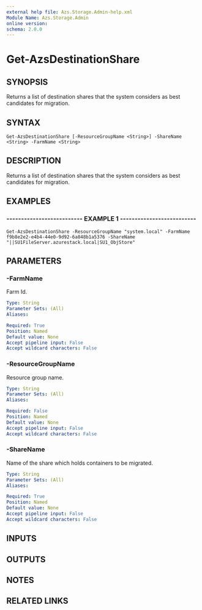 ```yaml
---
external help file: Azs.Storage.Admin-help.xml
Module Name: Azs.Storage.Admin
online version:
schema: 2.0.0
---
```


# Get-AzsDestinationShare

## SYNOPSIS
Returns a list of destination shares that the system considers as best candidates for migration.

## SYNTAX

```
Get-AzsDestinationShare [-ResourceGroupName <String>] -ShareName <String> -FarmName <String>
```

## DESCRIPTION
Returns a list of destination shares that the system considers as best candidates for migration.

## EXAMPLES

### -------------------------- EXAMPLE 1 --------------------------
```
Get-AzsDestinationShare -ResourceGroupName "system.local" -FarmName f9b8e2e2-e4b4-44e0-9d92-6a848b1a5376 -ShareName "||SU1FileServer.azurestack.local|SU1_ObjStore"
```

## PARAMETERS

### -FarmName
Farm Id.

```yaml
Type: String
Parameter Sets: (All)
Aliases:

Required: True
Position: Named
Default value: None
Accept pipeline input: False
Accept wildcard characters: False
```

### -ResourceGroupName
Resource group name.

```yaml
Type: String
Parameter Sets: (All)
Aliases:

Required: False
Position: Named
Default value: None
Accept pipeline input: False
Accept wildcard characters: False
```

### -ShareName
Name of the share which holds containers to be migrated.

```yaml
Type: String
Parameter Sets: (All)
Aliases:

Required: True
Position: Named
Default value: None
Accept pipeline input: False
Accept wildcard characters: False
```

## INPUTS

## OUTPUTS

## NOTES

## RELATED LINKS

